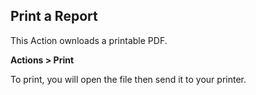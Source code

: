 ## Print a Report

This Action ownloads a printable PDF. 

**Actions > Print**

To print, you will open the file then send it to your printer.
